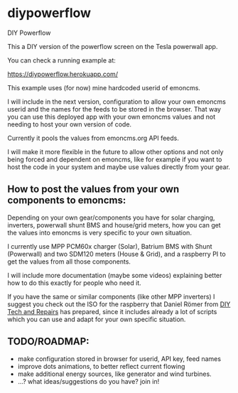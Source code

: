 # diypowerflow
DIY Powerflow

This a DIY version of the powerflow screen on the Tesla powerwall app.

You can check a running example at:

https://diypowerflow.herokuapp.com/

This example uses (for now) mine hardcoded userid of emoncms.

I will include in the next version, configuration to allow your own emoncms userid and the names for the feeds to be stored
in the browser. That way you can use this deployed app with your own emoncms values and not needing to host your own version of code.

Currently it pools the values from emoncms.org API feeds.

I will make it more flexible in the future to allow other options and not only being forced and dependent on emoncms,
like for example if you want to host the code in your system and maybe use values directly from your gear.

## How to post the values from your own components to emoncms:

Depending on your own gear/components you have for solar charging, inverters, powerwall shunt BMS and house/grid meters,
how you can get the values into emoncms is very specific to your own situation.

I currently use MPP PCM60x charger (Solar), Batrium BMS with Shunt (Powerwall) and two SDM120 meters (House & Grid),
and a raspberry PI to get the values from all those components.

I will include more documentation (maybe some videos) explaining better how to do this exactly for people who need it.

If you have the same or similar components (like other MPP inverters) I suggest you check out the ISO for the raspberry that
Daniel Römer from [DIY Tech and Repairs](http://diytechandrepairs.nu/raspberry-solar/) has prepared,
since it includes already a lot of scripts which you can use and adapt for your own specific situation.


## TODO/ROADMAP:
* make configuration stored in browser for userid, API key, feed names
* improve dots animations, to better reflect current flowing
* make additional energy sources, like generator and wind turbines.
* ...? what ideas/suggestions do you have? join in!



